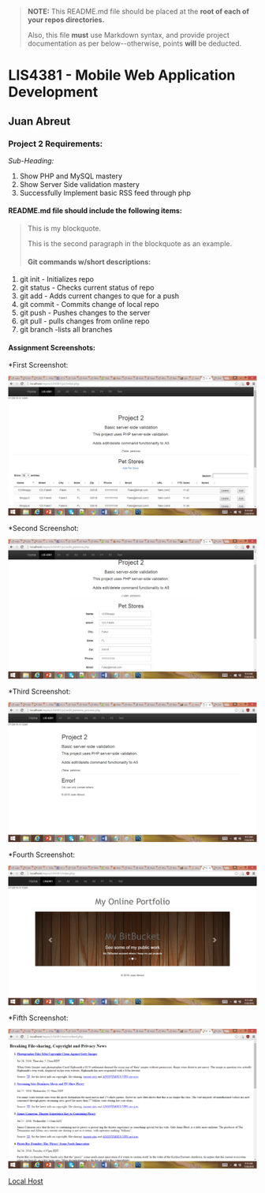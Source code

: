 > **NOTE:** This README.md file should be placed at the **root of each of your repos directories.**
>
>Also, this file **must** use Markdown syntax, and provide project documentation as per below--otherwise, points **will** be deducted.
>

# LIS4381 - Mobile Web Application Development

## Juan Abreut

### Project 2 Requirements:

*Sub-Heading:*

1. Show PHP and MySQL mastery
2. Show Server Side validation mastery
3. Successfully Implement basic RSS feed through php

#### README.md file should include the following items:

> This is my blockquote.
> 
> This is the second paragraph in the blockquote as an example.
>
> #### Git commands w/short descriptions:

1. git init - Initializes repo
2. git status - Checks current status of repo
3. git add - Adds current changes to que for a push
4. git commit - Commits change of local repo
5. git push - Pushes changes to the server
6. git pull - pulls changes from online repo
7. git branch -lists all branches

#### Assignment Screenshots:

*First Screenshot:

![Index.php](img/p2_1.png)

*Second Screenshot:

![edit_petstore.php](img/p2_2.png)

*Third Screenshot:

![edit_petstore_process.php error](img/p2_3.png)

*Fourth Screenshot:

![Carousel.php](img/p2_4.png)

*Fifth Screenshot:

![rssfeed.php](img/p2_5.png)

[Local Host](http://localhost/repos/LIS4381)
